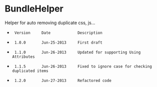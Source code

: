 BundleHelper
============

Helper for auto removing duplicate css, js...


 *      Version     Date            Description
 
 *      1.0.0       Jun-25-2013     First draft
 *      1.1.0       Jun-26-2013     Updated for supporting Using Attributes
 *      1.1.5       Jun-26-2013     Fixed to ignore case for checking duplicated items
 *      1.2.0       Jun-27-2013     Refactored code